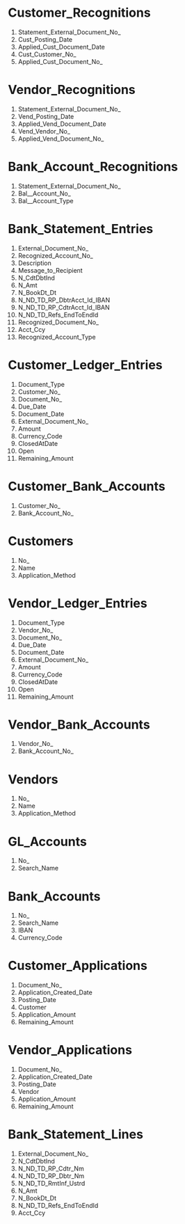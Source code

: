 # Customer_Recognitions

1. Statement_External_Document_No_
2. Cust_Posting_Date
3. Applied_Cust_Document_Date
4. Cust_Customer_No_
5. Applied_Cust_Document_No_

# Vendor_Recognitions

1. Statement_External_Document_No_
2. Vend_Posting_Date
3. Applied_Vend_Document_Date
4. Vend_Vendor_No_
5. Applied_Vend_Document_No_

# Bank_Account_Recognitions
1. Statement_External_Document_No_
2. Bal__Account_No_
3. Bal__Account_Type

# Bank_Statement_Entries
1. External_Document_No_
2. Recognized_Account_No_
3. Description
4. Message_to_Recipient
5. N_CdtDbtInd
6. N_Amt
7. N_BookDt_Dt
8. N_ND_TD_RP_DbtrAcct_Id_IBAN
9. N_ND_TD_RP_CdtrAcct_Id_IBAN
10. N_ND_TD_Refs_EndToEndId
11. Recognized_Document_No_
12. Acct_Ccy
13. Recognized_Account_Type


# Customer_Ledger_Entries
1. Document_Type
1. Customer_No_
1. Document_No_
1. Due_Date
1. Document_Date
1. External_Document_No_
1. Amount
1. Currency_Code
1. ClosedAtDate
1. Open
1. Remaining_Amount

# Customer_Bank_Accounts
1. Customer_No_
1. Bank_Account_No_

# Customers
1. No_
1. Name
1. Application_Method

# Vendor_Ledger_Entries
1. Document_Type
1. Vendor_No_
1. Document_No_
1. Due_Date
1. Document_Date
1. External_Document_No_
1. Amount
1. Currency_Code
1. ClosedAtDate
1. Open
1. Remaining_Amount

# Vendor_Bank_Accounts
1. Vendor_No_
1. Bank_Account_No_

# Vendors
1. No_
1. Name
1. Application_Method

# GL_Accounts
1. No_
1. Search_Name

# Bank_Accounts
1. No_
1. Search_Name
1. IBAN
1. Currency_Code

# Customer_Applications
1. Document_No_
1. Application_Created_Date
1. Posting_Date
1. Customer
1. Application_Amount
1. Remaining_Amount

# Vendor_Applications
1. Document_No_
1. Application_Created_Date
1. Posting_Date
1. Vendor
1. Application_Amount
1. Remaining_Amount

# Bank_Statement_Lines
1. External_Document_No_
1. N_CdtDbtInd
1. N_ND_TD_RP_Cdtr_Nm
1. N_ND_TD_RP_Dbtr_Nm
1. N_ND_TD_RmtInf_Ustrd
1. N_Amt
1. N_BookDt_Dt
1. N_ND_TD_Refs_EndToEndId
1. Acct_Ccy
